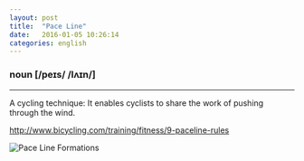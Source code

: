 ```yaml
---
layout: post
title:  "Pace Line"
date:   2016-01-05 10:26:14
categories: english
---
```

### noun [/peɪs/ /lʌɪn/]
-----------

A cycling technique: It enables cyclists to share the work of pushing
through the wind.

http://www.bicycling.com/training/fitness/9-paceline-rules

![Pace Line Formations]({{site.url}}/assets/group-ride-patterns.jpg)

